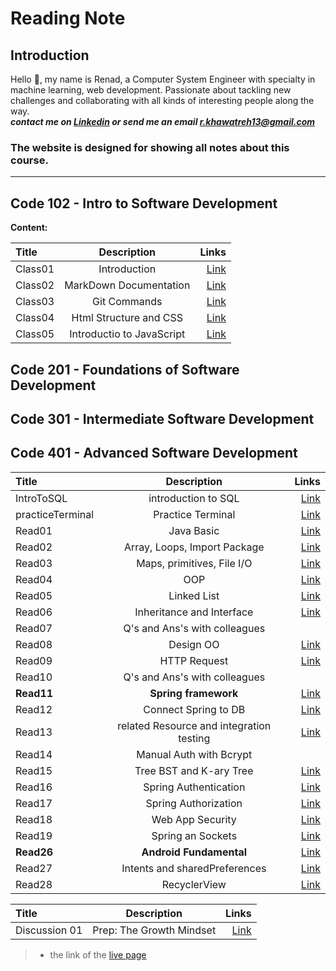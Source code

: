 # Reading Note

## Introduction

Hello :yellow_heart:, my name is Renad, a Computer System Engineer with specialty in machine learning, web development. Passionate about tackling new challenges and collaborating with all kinds of interesting people along the way.  
***contact me on [Linkedin](https://www.linkedin.com/in/renadjkhawatreh/) or send me an email <r.khawatreh13@gmail.com>***

### **The website is designed for showing all notes about this course.**  

---  

## Code 102 - Intro to Software Development  

**Content:**  

| Title             | Description                    | Links         |  
| :---              |    :----:                      |          ---: |
|     Class01       |    Introduction                |  [Link](https://rnad95.github.io/reading-notes/102-IntrotoSWDevelopment/Class01)     |
|     Class02       | MarkDown Documentation         |  [Link](https://rnad95.github.io/reading-notes/102-IntrotoSWDevelopment/Class02)     |
|     Class03       |    Git Commands                |  [Link](https://rnad95.github.io/reading-notes/102-IntrotoSWDevelopment/Class03)     |
|     Class04       | Html Structure and CSS         |  [Link](https://rnad95.github.io/reading-notes/102-IntrotoSWDevelopment/Class04)     |
|     Class05       | Introductio to JavaScript      |  [Link](https://rnad95.github.io/reading-notes/102-IntrotoSWDevelopment/Class05)     |




## Code 201 - Foundations of Software Development  

## Code 301 - Intermediate Software Development  

## Code 401 - Advanced Software Development  

| Title             | Description                                       | Links                                                                                 |  
| :-----------------|:-------------------------------------------------:|--------------------------------------------------------------------------------------:|
|  IntroToSQL       |    introduction to SQL                            |  [Link](https://github.com/Rnad95/reading-notes/blob/prepIntroToSQL/introToSQL.md)     |
| practiceTerminal  |    Practice Terminal                              |  [Link](https://rnad95.github.io/reading-notes/practiceTerminal)                       |
|  Read01           |     Java Basic                                    |  [Link](https://rnad95.github.io/reading-notes/Read01)                                 |
|  Read02           |  Array, Loops, Import Package                     |  [Link](https://rnad95.github.io/reading-notes/Read02)                                 |
|  Read03           |  Maps, primitives, File I/O                       |  [Link](https://rnad95.github.io/reading-notes/Read03)                                 |
|  Read04           |         OOP                                       |  [Link](https://rnad95.github.io/reading-notes/Read04)                                 |
|  Read05           |         Linked List                               |  [Link](https://rnad95.github.io/reading-notes/Read05)                                 |
|  Read06           | Inheritance and Interface                         |  [Link](https://rnad95.github.io/reading-notes/Read06)                                 |
|  Read07           | Q's and Ans's with colleagues                     |                                                                                         |
|  Read08           |       Design OO                                   |  [Link](https://rnad95.github.io/reading-notes/Read08)                                 |
|  Read09           |       HTTP Request                                |  [Link](https://rnad95.github.io/reading-notes/Read09)                                 |
|  Read10           | Q's and Ans's with colleagues                     |                                                                                         |
|  **Read11**       |     **Spring framework**                          |  [Link](https://rnad95.github.io/reading-notes/Read11)                                 |
|  Read12           |   Connect Spring to DB                            |  [Link](https://rnad95.github.io/reading-notes/Read12)                                 |
|  Read13           |  related Resource and integration testing         |  [Link](https://rnad95.github.io/reading-notes/Read13)                                 |
|  Read14           |           Manual Auth with Bcrypt                 |                                                                                         |
|  Read15           |           Tree BST and K-ary Tree                 |  [Link](https://rnad95.github.io/reading-notes/Read14)                                 |
|  Read16           |           Spring Authentication                   |  [Link](https://rnad95.github.io/reading-notes/Read16)                                 |
|  Read17           |           Spring Authorization                    |  [Link](https://rnad95.github.io/reading-notes/Read17)                                 |
|  Read18           |             Web App Security                      |  [Link](https://rnad95.github.io/reading-notes/Read18)                                 |
|  Read19           |             Spring an Sockets                     |  [Link](https://rnad95.github.io/reading-notes/Read19)                                 |
|  **Read26**       |          **Android Fundamental**                  |  [Link](https://rnad95.github.io/reading-notes/Read-26)                                 |
|    Read27         |            Intents and sharedPreferences          |  [Link](https://rnad95.github.io/reading-notes/Read27)                                 |
|    Read28         |               RecyclerView                        |  [Link](https://rnad95.github.io/reading-notes/Read28)                                 |



>
| Title             | Description                    | Links                                                                                  |  
| :---              |    :----:                      |                                                                                   ---: |
|  Discussion 01    |  Prep: The Growth Mindset      |  [Link](https://rnad95.github.io/reading-notes/Discussion01)                           |

>
> - the link of the [live page](https://rnad95.github.io/reading-notes/)
